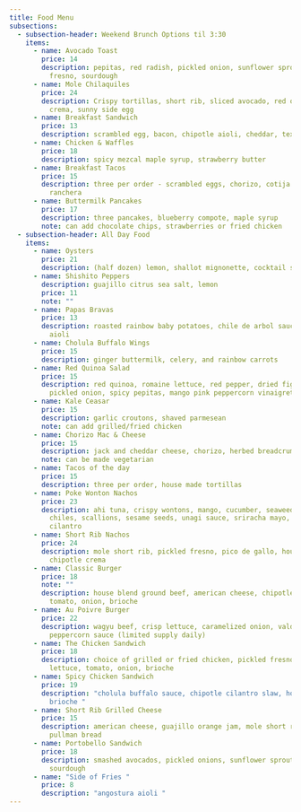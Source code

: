 ```yaml
---
title: Food Menu
subsections:
  - subsection-header: Weekend Brunch Options til 3:30
    items:
      - name: Avocado Toast
        price: 14
        description: pepitas, red radish, pickled onion, sunflower sprouts, pickled
          fresno, sourdough
      - name: Mole Chilaquiles
        price: 24
        description: Crispy tortillas, short rib, sliced avocado, red onion, chipotle
          crema, sunny side egg
      - name: Breakfast Sandwich
        price: 13
        description: scrambled egg, bacon, chipotle aioli, cheddar, texas toast
      - name: Chicken & Waffles
        price: 18
        description: spicy mezcal maple syrup, strawberry butter
      - name: Breakfast Tacos
        price: 15
        description: three per order - scrambled eggs, chorizo, cotija cheese, and salsa
          ranchera
      - name: Buttermilk Pancakes
        price: 17
        description: three pancakes, blueberry compote, maple syrup
        note: can add chocolate chips, strawberries or fried chicken
  - subsection-header: All Day Food
    items:
      - name: Oysters
        price: 21
        description: (half dozen) lemon, shallot mignonette, cocktail sauce
      - name: Shishito Peppers
        description: guajillo citrus sea salt, lemon
        price: 11
        note: ""
      - name: Papas Bravas
        price: 13
        description: roasted rainbow baby potatoes, chile de arbol sauce, confit garlic
          aioli
      - name: Cholula Buffalo Wings
        price: 15
        description: ginger buttermilk, celery, and rainbow carrots
      - name: Red Quinoa Salad
        price: 15
        description: red quinoa, romaine lettuce, red pepper, dried figs, cucumber,
          pickled onion, spicy pepitas, mango pink peppercorn vinaigrette
      - name: Kale Ceasar
        price: 15
        description: garlic croutons, shaved parmesean
        note: can add grilled/fried chicken
      - name: Chorizo Mac & Cheese
        price: 15
        description: jack and cheddar cheese, chorizo, herbed breadcrumbs
        note: can be made vegetarian
      - name: Tacos of the day
        price: 15
        description: three per order, house made tortillas
      - name: Poke Wonton Nachos
        price: 23
        description: ahi tuna, crispy wontons, mango, cucumber, seaweed, chiltepin
          chiles, scallions, sesame seeds, unagi sauce, sriracha mayo, micro
          cilantro
      - name: Short Rib Nachos
        price: 24
        description: mole short rib, pickled fresno, pico de gallo, house cheese blend,
          chipotle crema
      - name: Classic Burger
        price: 18
        note: ""
        description: house blend ground beef, american cheese, chipotle mayo, lettuce,
          tomato, onion, brioche
      - name: Au Poivre Burger
        price: 22
        description: wagyu beef, crisp lettuce, caramelized onion, valdeon cheese, green
          peppercorn sauce (limited supply daily)
      - name: The Chicken Sandwich
        price: 18
        description: choice of grilled or fried chicken, pickled fresnos, miso aioli,
          lettuce, tomato, onion, brioche
      - name: Spicy Chicken Sandwich
        price: 19
        description: "cholula buffalo sauce, chipotle cilantro slaw, house pickles,
          brioche "
      - name: Short Rib Grilled Cheese
        price: 15
        description: american cheese, guajillo orange jam, mole short rib jus, challah
          pullman bread
      - name: Portobello Sandwich
        price: 18
        description: smashed avocados, pickled onions, sunflower sprouts, chimichurri,
          sourdough
      - name: "Side of Fries "
        price: 8
        description: "angostura aioli "
---
```

